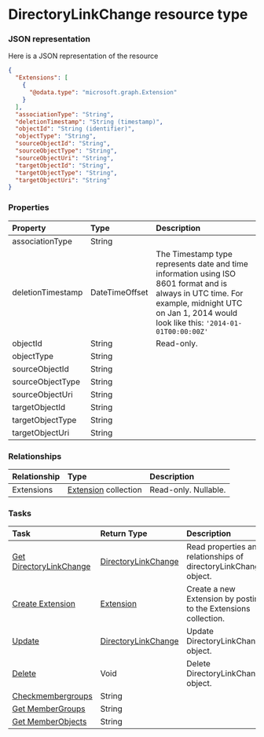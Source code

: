 # DirectoryLinkChange resource type



### JSON representation

Here is a JSON representation of the resource

<!-- {
  "blockType": "resource",
  "optionalProperties": [
    "Extensions"
  ],
  "@odata.type": "microsoft.graph.DirectoryLinkChange"
}-->

```json
{
  "Extensions": [
    {
      "@odata.type": "microsoft.graph.Extension"
    }
  ],
  "associationType": "String",
  "deletionTimestamp": "String (timestamp)",
  "objectId": "String (identifier)",
  "objectType": "String",
  "sourceObjectId": "String",
  "sourceObjectType": "String",
  "sourceObjectUri": "String",
  "targetObjectId": "String",
  "targetObjectType": "String",
  "targetObjectUri": "String"
}

```
### Properties
| Property	   | Type	|Description|
|:---------------|:--------|:----------|
|associationType|String||
|deletionTimestamp|DateTimeOffset|The Timestamp type represents date and time information using ISO 8601 format and is always in UTC time. For example, midnight UTC on Jan 1, 2014 would look like this: `'2014-01-01T00:00:00Z'`|
|objectId|String| Read-only.|
|objectType|String||
|sourceObjectId|String||
|sourceObjectType|String||
|sourceObjectUri|String||
|targetObjectId|String||
|targetObjectType|String||
|targetObjectUri|String||

### Relationships
| Relationship | Type	|Description|
|:---------------|:--------|:----------|
|Extensions|[Extension](extension.md) collection| Read-only. Nullable.|

### Tasks

| Task		   | Return Type	|Description|
|:---------------|:--------|:----------|
|[Get DirectoryLinkChange](../api/directorylinkchange_get.md) | [DirectoryLinkChange](directorylinkchange.md) |Read properties and relationships of directoryLinkChange object.|
|[Create Extension](../api/directorylinkchange_post_extensions.md) |[Extension](extension.md)| Create a new Extension by posting to the Extensions collection.|
|[Update](../api/directorylinkchange_update.md) | [DirectoryLinkChange](directorylinkchange.md)	|Update DirectoryLinkChange object. |
|[Delete](../api/directorylinkchange_delete.md) | Void	|Delete DirectoryLinkChange object. |
|[Checkmembergroups](../api/directorylinkchange_checkmembergroups.md)|String||
|[Get MemberGroups](../api/directorylinkchange_getmembergroups.md)|String||
|[Get MemberObjects](../api/directorylinkchange_getmemberobjects.md)|String||

<!-- uuid: 65d8f3bd-fc25-4e86-a700-ef7717c00392
2015-10-16 09:34:44 UTC -->
<!-- {
  "type": "#page.annotation",
  "description": "DirectoryLinkChange resource",
  "keywords": "",
  "section": "documentation",
  "tocPath": ""
}-->